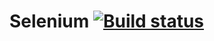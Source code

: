 # Selenium [![Build status](https://ci.appveyor.com/api/projects/status/tkj96qx6kim7ghtg?svg=true)](https://ci.appveyor.com/project/kirilliqa37/java-selenium)
